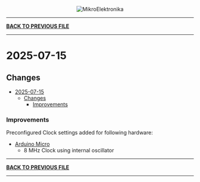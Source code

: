 
<p align="center">
  <img src="http://www.mikroe.com/img/designs/beta/logo_small.png?raw=true" alt="MikroElektronika"/>
</p>

---

**[BACK TO PREVIOUS FILE](../changelog.md)**

---

# 2025-07-15

## Changes

- [2025-07-15](#2025-07-15)
  - [Changes](#changes)
    + [Improvements](#improvements)

### Improvements

Preconfigured Clock settings added for following hardware:

+ [Arduino Micro](https://store.arduino.cc/products/arduino-micro?_gl=1*1we0vi1*_up*MQ..*_ga*Mzc2OTY2MTYzLjE3MzUwNTAzMjc.*_ga_NEXN8H46L5*MTczNTA1MDMyNS4xLjAuMTczNTA1MDMyNS4wLjAuODA5MDc4MjMy)
  + 8 MHz Clock using internal oscillator

---

**[BACK TO PREVIOUS FILE](../changelog.md)**

---
